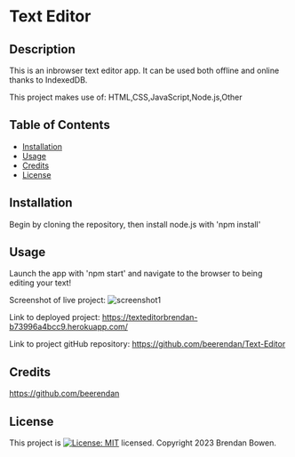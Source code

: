 # Text Editor

  ## Description
This is an inbrowser text editor app. It can be used both offline and online thanks to IndexedDB.

This project makes use of: 
HTML,CSS,JavaScript,Node.js,Other

## Table of Contents
* [Installation](#installation)
* [Usage](#usage)
* [Credits](#credits)
* [License](#license)

## Installation
Begin by cloning the repository, then install node.js with 'npm install'

## Usage
Launch the app with 'npm start' and navigate to the browser to being editing your text!

Screenshot of live project: ![screenshot1](N/A)

Link to deployed project: https://texteditorbrendan-b73996a4bcc9.herokuapp.com/

Link to project gitHub repository: https://github.com/beerendan/Text-Editor

## Credits
https://github.com/beerendan

## License
This project is [![License: MIT](https://img.shields.io/badge/License-MIT-yellow.svg)](https://opensource.org/licenses/MIT) licensed.
Copyright 2023 Brendan Bowen.
